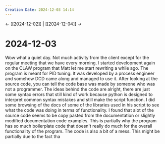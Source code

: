 ```yaml
---
Creation Date: 2024-12-03 14:14
---
```


<- [[2024-12-02]] | [[2024-12-04]]  ->

# 2024-12-03
Wow what a quiet day. Not much activity from the client except for the regular meeting that we have every morning. I started development again on the CLAW program that Matt let me start rewriting a while ago. The program is meant for PID tuning. It was developed by a process engineer and somehow DCD came along and managed to use it. After looking at the source code, you can tell the code base was made by someone who was not a programmer. The ideas behind the code are alright, there are just some syntax errors that still kind of work because python is designed to interpret common syntax mistakes and still make the script function. I did some browsing of the docs of some of the libraries used in his script to see what the code was doing in terms of functionality. I found that alot of the source code seems to be copy pasted from the documentation or slightly modified documentation code examples. This is partially why the program has so much boilerplate code that doesn't really do much for the overall functionality of the program. The code is also a bit of a mess. This might be partially due to the fact tha